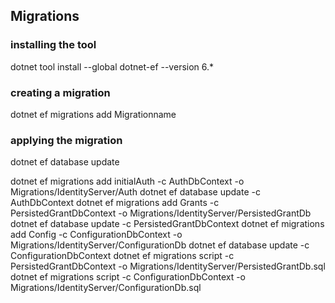 ﻿
## Migrations
### installing the tool
dotnet tool install --global dotnet-ef --version 6.*
### creating a migration
dotnet ef migrations add Migrationname
### applying the migration
dotnet ef database update

dotnet ef migrations add initialAuth -c AuthDbContext -o Migrations/IdentityServer/Auth
dotnet ef database update -c AuthDbContext
dotnet ef migrations add Grants -c PersistedGrantDbContext -o Migrations/IdentityServer/PersistedGrantDb
dotnet ef database update -c PersistedGrantDbContext
dotnet ef migrations add Config -c ConfigurationDbContext -o Migrations/IdentityServer/ConfigurationDb
dotnet ef database update -c ConfigurationDbContext
dotnet ef migrations script -c PersistedGrantDbContext -o Migrations/IdentityServer/PersistedGrantDb.sql
dotnet ef migrations script -c ConfigurationDbContext -o Migrations/IdentityServer/ConfigurationDb.sql